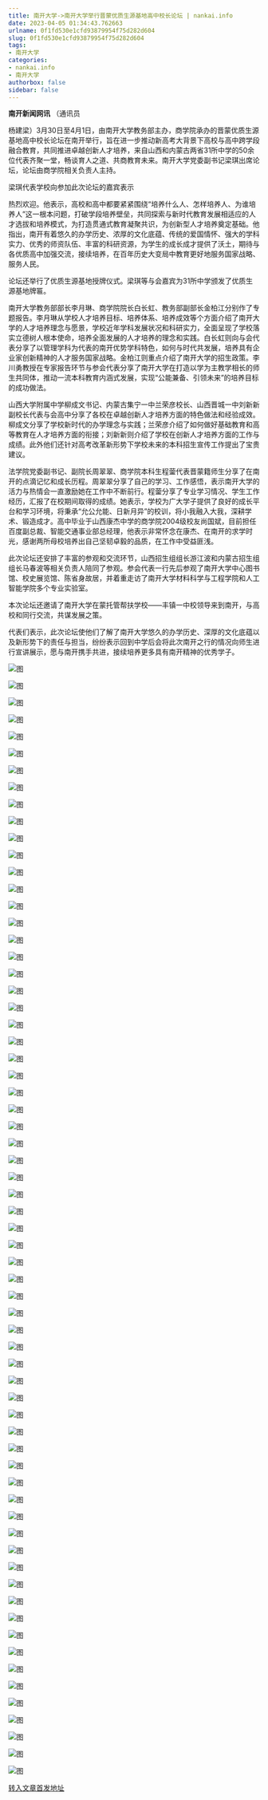 ```yaml
---
title: 南开大学->南开大学举行晋蒙优质生源基地高中校长论坛 | nankai.info
date: 2023-04-05 01:34:43.762663
urlname: 0f1fd530e1cfd93879954f75d282d604
slug: 0f1fd530e1cfd93879954f75d282d604
tags: 
- 南开大学
categories:
- nankai.info
- 南开大学
authorbox: false
sidebar: false
---
```

**南开新闻网讯** （通讯员

杨建梁）3月30日至4月1日，由南开大学教务部主办，商学院承办的晋蒙优质生源基地高中校长论坛在南开举行，旨在进一步推动新高考大背景下高校与高中跨学段融合教育，共同推进卓越创新人才培养，来自山西和内蒙古两省31所中学的50余位代表齐聚一堂，畅谈育人之道、共商教育未来。南开大学党委副书记梁琪出席论坛，论坛由商学院相关负责人主持。

梁琪代表学校向参加此次论坛的嘉宾表示
<!--more-->
热烈欢迎。他表示，高校和高中都要紧紧围绕“培养什么人、怎样培养人、为谁培养人”这一根本问题，打破学段培养壁垒，共同探索与新时代教育发展相适应的人才选拔和培养模式，为打造贯通式教育凝聚共识，为创新型人才培养奠定基础。他指出，南开有着悠久的办学历史、浓厚的文化底蕴、传统的爱国情怀、强大的学科实力、优秀的师资队伍、丰富的科研资源，为学生的成长成才提供了沃土，期待与各优质高中加强交流，接续培养，在百年历史大变局中教育更好地服务国家战略、服务人民。

论坛还举行了优质生源基地授牌仪式。梁琪等与会嘉宾为31所中学颁发了优质生源基地牌匾。

南开大学教务部部长李月琳、商学院院长白长虹、教务部副部长金柏江分别作了专题报告。李月琳从学校人才培养目标、培养体系、培养成效等个方面介绍了南开大学的人才培养理念与愿景，学校近年学科发展状况和科研实力，全面呈现了学校落实立德树人根本使命，培养全面发展的人才培养的理念和实践。白长虹则向与会代表分享了以管理学科为代表的南开优势学科特色，如何与时代共发展，培养具有企业家创新精神的人才服务国家战略。金柏江则重点介绍了南开大学的招生政策。李川勇教授在专家报告环节与参会代表分享了南开大学在打造以学为主教学相长的师生共同体，推动一流本科教育内涵式发展，实现“公能兼备、引领未来”的培养目标的成功做法。

山西大学附属中学柳成文书记、内蒙古集宁一中兰荣彦校长、山西晋城一中刘新新副校长代表与会高中分享了各校在卓越创新人才培养方面的特色做法和经验成效。柳成文分享了学校新时代的办学理念与实践；兰荣彦介绍了如何做好基础教育和高等教育在人才培养方面的衔接；刘新新则介绍了学校在创新人才培养方面的工作与成绩。此外他们还针对高考改革新形势下学校未来的本科招生宣传工作提出了宝贵建议。

法学院党委副书记、副院长周翠翠、商学院本科生程蓥代表晋蒙籍师生分享了在南开的点滴记忆和成长历程。周翠翠分享了自己的学习、工作感悟，表示南开大学的活力与热情会一直激励她在工作中不断前行。程蓥分享了专业学习情况、学生工作经历，汇报了在校期间取得的成绩。她表示，学校为广大学子提供了良好的成长平台和学习环境，将秉承“允公允能、日新月异”的校训，将小我融入大我，深耕学术、锻造成才。高中毕业于山西康杰中学的商学院2004级校友尚国斌，目前担任百度副总裁、智能交通事业部总经理，他表示非常怀念在康杰、在南开的求学时光，感谢两所母校培养出自己坚韧卓毅的品质，在工作中受益匪浅。

此次论坛还安排了丰富的参观和交流环节，山西招生组组长游江波和内蒙古招生组组长马春波等相关负责人陪同了参观。参会代表一行先后参观了南开大学中心图书馆、校史展览馆、陈省身故居，并着重走访了南开大学材料科学与工程学院和人工智能学院多个专业实验室。

本次论坛还邀请了南开大学在蒙托管帮扶学校——丰镇一中校领导来到南开，与高校和同行交流，共谋发展之策。

代表们表示，此次论坛使他们了解了南开大学悠久的办学历史、深厚的文化底蕴以及新形势下的责任与担当，纷纷表示回到中学后会将此次南开之行的情况向师生进行宣讲展示，愿与南开携手共进，接续培养更多具有南开精神的优秀学子。

![图](http://news.nankai.edu.cn/ywsd/system/2023/04/03/g)

![图](http://news.nankai.edu.cn/ywsd/system/2023/04/03/p)

![图](http://news.nankai.edu.cn/ywsd/system/2023/04/03/j)

![图](http://news.nankai.edu.cn/ywsd/system/2023/04/03/)

![图](http://news.nankai.edu.cn/ywsd/system/2023/04/03/f)

![图](http://news.nankai.edu.cn/ywsd/system/2023/04/03/4)

![图](http://news.nankai.edu.cn/ywsd/system/2023/04/03/e)

![图](http://news.nankai.edu.cn/ywsd/system/2023/04/03/a)

![图](http://news.nankai.edu.cn/ywsd/system/2023/04/03/7)

![图](http://news.nankai.edu.cn/ywsd/system/2023/04/03/e)

![图](http://news.nankai.edu.cn/ywsd/system/2023/04/03/1)

![图](http://news.nankai.edu.cn/ywsd/system/2023/04/03/c)

![图](http://news.nankai.edu.cn/ywsd/system/2023/04/03/_)

![图](http://news.nankai.edu.cn/ywsd/system/2023/04/03/9)

![图](http://news.nankai.edu.cn/ywsd/system/2023/04/03/9)

![图](http://news.nankai.edu.cn/ywsd/system/2023/04/03/9)

![图](http://news.nankai.edu.cn/ywsd/system/2023/04/03/0)

![图](http://news.nankai.edu.cn/ywsd/system/2023/04/03/5)

![图](http://news.nankai.edu.cn/ywsd/system/2023/04/03/0)

![图](http://news.nankai.edu.cn/ywsd/system/2023/04/03/0)

![图](http://news.nankai.edu.cn/ywsd/system/2023/04/03/0)

![图](http://news.nankai.edu.cn/ywsd/system/2023/04/03/3)

![图](http://news.nankai.edu.cn/ywsd/system/2023/04/03/0)

![图](http://news.nankai.edu.cn/ywsd/system/2023/04/03/0)

![图](http://news.nankai.edu.cn/)

![图](http://news.nankai.edu.cn/ywsd/system/2023/04/03/9)

![图](http://news.nankai.edu.cn/ywsd/system/2023/04/03/0)

![图](http://news.nankai.edu.cn/ywsd/system/2023/04/03/5)

![图](http://news.nankai.edu.cn/)

![图](http://news.nankai.edu.cn/ywsd/system/2023/04/03/0)

![图](http://news.nankai.edu.cn/ywsd/system/2023/04/03/0)

![图](http://news.nankai.edu.cn/ywsd/system/2023/04/03/0)

![图](http://news.nankai.edu.cn/)

![图](http://news.nankai.edu.cn/ywsd/system/2023/04/03/3)

![图](http://news.nankai.edu.cn/ywsd/system/2023/04/03/0)

![图](http://news.nankai.edu.cn/ywsd/system/2023/04/03/0)

![图](http://news.nankai.edu.cn/)

![图](http://news.nankai.edu.cn/ywsd/system/2023/04/03/c)

![图](http://news.nankai.edu.cn/ywsd/system/2023/04/03/i)

![图](http://news.nankai.edu.cn/ywsd/system/2023/04/03/p)

![图](http://news.nankai.edu.cn/)

![图](http://news.nankai.edu.cn/ywsd/system/2023/04/03/n)

![图](http://news.nankai.edu.cn/ywsd/system/2023/04/03/c)

![图](http://news.nankai.edu.cn/ywsd/system/2023/04/03/)

![图](http://news.nankai.edu.cn/ywsd/system/2023/04/03/u)

![图](http://news.nankai.edu.cn/ywsd/system/2023/04/03/d)

![图](http://news.nankai.edu.cn/ywsd/system/2023/04/03/e)

![图](http://news.nankai.edu.cn/ywsd/system/2023/04/03/)

![图](http://news.nankai.edu.cn/ywsd/system/2023/04/03/i)

![图](http://news.nankai.edu.cn/ywsd/system/2023/04/03/a)

![图](http://news.nankai.edu.cn/ywsd/system/2023/04/03/k)

![图](http://news.nankai.edu.cn/ywsd/system/2023/04/03/n)

![图](http://news.nankai.edu.cn/ywsd/system/2023/04/03/a)

![图](http://news.nankai.edu.cn/ywsd/system/2023/04/03/n)

![图](http://news.nankai.edu.cn/ywsd/system/2023/04/03/)

![图](http://news.nankai.edu.cn/ywsd/system/2023/04/03/s)

![图](http://news.nankai.edu.cn/ywsd/system/2023/04/03/w)

![图](http://news.nankai.edu.cn/ywsd/system/2023/04/03/e)

![图](http://news.nankai.edu.cn/ywsd/system/2023/04/03/n)

![图](http://news.nankai.edu.cn/)

![图](http://news.nankai.edu.cn/)

![图](http://news.nankai.edu.cn/ywsd/system/2023/04/03/:)

![图](http://news.nankai.edu.cn/ywsd/system/2023/04/03/p)

![图](http://news.nankai.edu.cn/ywsd/system/2023/04/03/t)

![图](http://news.nankai.edu.cn/ywsd/system/2023/04/03/t)

![图](http://news.nankai.edu.cn/ywsd/system/2023/04/03/h)

[转入文章首发地址](http://news.nankai.edu.cn/ywsd/system/2023/04/03/030055230.shtml)